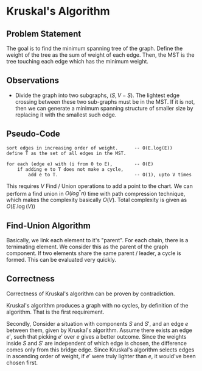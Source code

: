 # Kruskal's Algorithm
## Problem Statement
The goal is to find the minimum spanning tree of the graph. Define the weight of the tree as the sum of weight of each edge. Then, the MST is the tree touching each edge which has the minimum weight.

## Observations
* Divide the graph into two subgraphs, $(S, V-S)$. The lightest edge crossing between these two sub-graphs must be in the MST. If it is not, then we can generate a minimum spanning structure of smaller size by replacing it with the smallest such edge.

## Pseudo-Code
```
sort edges in increasing order of weight.      -- O(E.log(E))
define T as the set of all edges in the MST.

for each (edge e) with (i from 0 to E),        -- O(E)
	if adding e to T does not make a cycle,   
		add e to T.                            -- O(1), upto V times
``` 

This requires $V$ Find / Union operations to add a point to the chart. We can perform a find union in $O(log^*n)$ time with path compression technique, which makes the complexity basically $O(V)$. Total complexity is given as $O(E.\log(V))$ 

## Find-Union Algorithm
Basically, we link each element to it's "parent". For each chain, there is a ternimating element. We consider this as the parent of the graph component. If two elements share the same parent / leader, a cycle is formed. This can be evaluated very quickly.


## Correctness
Correctness of Kruskal's algorithm can be proven by contradiction.

Kruskal's algorithm produces a graph with no cycles, by definition of the algorithm. That is the first requirement.

Secondly, Consider a situation with components $S$ and $S'$, and an edge $e$ between them, given by Kruskal's algorithm. Assume there exists an edge $e'$, such that picking $e'$ over $e$ gives a better outcome. Since the weights inside $S$ and $S'$ are independent of which edge is chosen, the difference comes only from this bridge edge. Since Kruskal's algorithm selects edges in ascending order of weight, if $e'$ were truly lighter than $e$, it would've been chosen first. 

